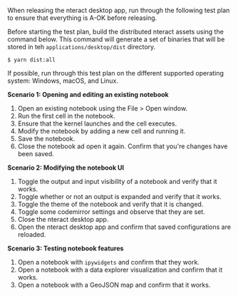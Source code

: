 When releasing the nteract desktop app, run through the following test plan to ensure that everything is A-OK before releasing.

Before starting the test plan, build the distributed nteract assets using the command below. This command will generate a set of binaries that will be stored in teh `applications/desktop/dist` directory.

```
$ yarn dist:all
```

If possible, run through this test plan on the different supported operating system: Windows, macOS, and Linux.

**Scenario 1: Opening and editing an existing notebook**

1. Open an existing notebook using the File > Open window.
2. Run the first cell in the notebook.
3. Ensure that the kernel launches and the cell executes.
4. Modify the notebook by adding a new cell and running it.
5. Save the notebook.
6. Close the notebook ad open it again. Confirm that you're changes have been saved.

**Scenario 2: Modifying the notebook UI**

1. Toggle the output and input visibility of a notebook and verify that it works.
2. Toggle whether or not an output is expanded and verify that it works.
3. Toggle the theme of the notebook and verify that it is changed.
4. Toggle some codemirror settings and observe that they are set.
5. Close the nteract desktop app.
6. Open the nteract desktop app and confirm that saved configurations are reloaded.

**Scenario 3: Testing notebook features**

1. Open a notebook with `ipywidgets` and confirm that they work.
2. Open a notebook with a data explorer visualization and confirm that it works.
3. Open a notebook with a GeoJSON map and confirm that it works.